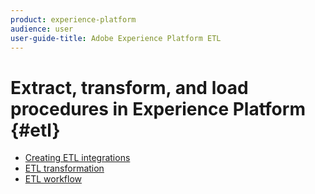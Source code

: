 ```yaml
---
product: experience-platform
audience: user
user-guide-title: Adobe Experience Platform ETL
---
```


# Extract, transform, and load procedures in Experience Platform {#etl}

- [Creating ETL integrations](home.md)
- [ETL transformation](transformations.md)
- [ETL workflow](workflow.md)